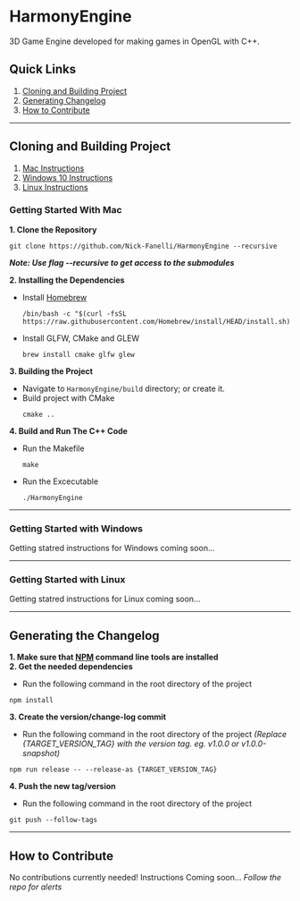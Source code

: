 # HarmonyEngine
3D Game Engine developed for making games in OpenGL with C++.

## Quick Links

1. [Cloning and Building Project](#cloning-and-building-project)
2. [Generating Changelog](#generating-the-changelog)
3. [How to Contribute](#how-to-contribute)

---

## Cloning and Building Project

1. [Mac Instructions](#getting-started-with-mac)
2. [Windows 10 Instructions](#getting-started-with-windows)
3. [Linux Instructions](#getting-started-with-linux)

### Getting Started With Mac

**1. Clone the Repository**
```shell
git clone https://github.com/Nick-Fanelli/HarmonyEngine --recursive
```
***Note: Use flag --recursive to get access to the submodules***

**2. Installing the Dependencies**

* Install [Homebrew](https://brew.sh/)
    ```shell
    /bin/bash -c "$(curl -fsSL https://raw.githubusercontent.com/Homebrew/install/HEAD/install.sh)"
    ```

* Install GLFW, CMake and GLEW
    ```shell
    brew install cmake glfw glew
    ```
**3. Building the Project**

* Navigate to `HarmonyEngine/build` directory; or create it.
* Build project with CMake
    ```shell
    cmake ..
    ```
**4. Build and Run The C++ Code**

* Run the Makefile
    ```shell
    make
    ```
* Run the Excecutable
    ```shell
    ./HarmonyEngine
    ```
---

### Getting Started with Windows

Getting statred instructions for Windows coming soon...

---

### Getting Started with Linux

Getting statred instructions for Linux coming soon...

---

## Generating the Changelog

**1. Make sure that [NPM](https://www.npmjs.com/) command line tools are installed**<br>
**2. Get the needed dependencies**
* Run the following command in the root directory of the project
```shell
npm install
```
**3. Create the version/change-log commit**
* Run the following command in the root directory of the project *(Replace {TARGET_VERSION_TAG} with the version tag. eg. v1.0.0 or v1.0.0-snapshot)*
```shell
npm run release -- --release-as {TARGET_VERSION_TAG}
```
**4. Push the new tag/version**
* Run the following command in the root directory of the project
```shell
git push --follow-tags
```

---

## How to Contribute

No contributions currently needed!
Instructions Coming soon...
*Follow the repo for alerts*
